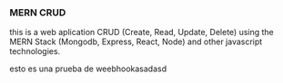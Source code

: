 ### MERN CRUD

this is a web aplication CRUD (Create, Read, Update, Delete) using the MERN Stack (Mongodb, Express, React, Node) and other javascript technologies. 

esto es una prueba de weebhookasadasd
